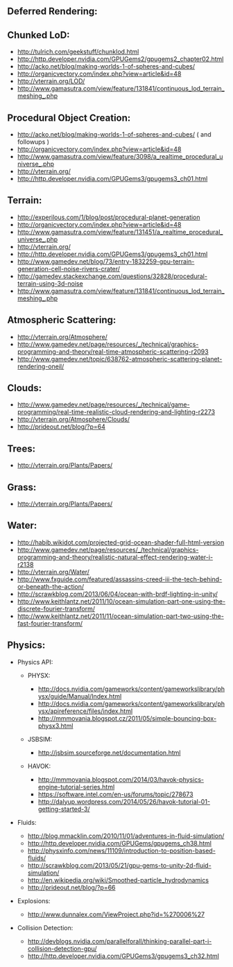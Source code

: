 Deferred Rendering:
-------------------

Chunked LoD:
------------
* http://tulrich.com/geekstuff/chunklod.html
* http://http.developer.nvidia.com/GPUGems2/gpugems2_chapter02.html
* http://acko.net/blog/making-worlds-1-of-spheres-and-cubes/
* http://organicvectory.com/index.php?view=article&id=48
* http://vterrain.org/LOD/
* http://www.gamasutra.com/view/feature/131841/continuous_lod_terrain_meshing_.php

Procedural Object Creation:
---------------------------
* http://acko.net/blog/making-worlds-1-of-spheres-and-cubes/ ( and followups )
* http://organicvectory.com/index.php?view=article&id=48
* http://www.gamasutra.com/view/feature/3098/a_realtime_procedural_universe_.php
* http://vterrain.org/
* http://http.developer.nvidia.com/GPUGems3/gpugems3_ch01.html

Terrain:
--------
* http://experilous.com/1/blog/post/procedural-planet-generation
* http://organicvectory.com/index.php?view=article&id=48
* http://www.gamasutra.com/view/feature/131451/a_realtime_procedural_universe_.php
* http://vterrain.org/
* http://http.developer.nvidia.com/GPUGems3/gpugems3_ch01.html
* http://www.gamedev.net/blog/73/entry-1832259-gpu-terrain-generation-cell-noise-rivers-crater/
* http://gamedev.stackexchange.com/questions/32828/procedural-terrain-using-3d-noise
* http://www.gamasutra.com/view/feature/131841/continuous_lod_terrain_meshing_.php

Atmospheric Scattering:
-----------------------
* http://vterrain.org/Atmosphere/
* http://www.gamedev.net/page/resources/_/technical/graphics-programming-and-theory/real-time-atmospheric-scattering-r2093
* http://www.gamedev.net/topic/638762-atmospheric-scattering-planet-rendering-oneil/

Clouds:
-------
* http://www.gamedev.net/page/resources/_/technical/game-programming/real-time-realistic-cloud-rendering-and-lighting-r2273
* http://vterrain.org/Atmosphere/Clouds/
* http://prideout.net/blog/?p=64

Trees:
------
* http://vterrain.org/Plants/Papers/

Grass:
------
* http://vterrain.org/Plants/Papers/

Water:
------
* http://habib.wikidot.com/projected-grid-ocean-shader-full-html-version
* http://www.gamedev.net/page/resources/_/technical/graphics-programming-and-theory/realistic-natural-effect-rendering-water-i-r2138
* http://vterrain.org/Water/
* http://www.fxguide.com/featured/assassins-creed-iii-the-tech-behind-or-beneath-the-action/
* http://scrawkblog.com/2013/06/04/ocean-with-brdf-lighting-in-unity/
* http://www.keithlantz.net/2011/10/ocean-simulation-part-one-using-the-discrete-fourier-transform/
* http://www.keithlantz.net/2011/11/ocean-simulation-part-two-using-the-fast-fourier-transform/

Physics:
--------
* Physics API:
  * PHYSX:
    * http://docs.nvidia.com/gameworks/content/gameworkslibrary/physx/guide/Manual/Index.html
    * http://docs.nvidia.com/gameworks/content/gameworkslibrary/physx/apireference/files/index.html
    * http://mmmovania.blogspot.cz/2011/05/simple-bouncing-box-physx3.html

  * JSBSIM:
    * http://jsbsim.sourceforge.net/documentation.html

  * HAVOK:
    * http://mmmovania.blogspot.com/2014/03/havok-physics-engine-tutorial-series.html
    * https://software.intel.com/en-us/forums/topic/278673
    * http://dalyup.wordpress.com/2014/05/26/havok-tutorial-01-getting-started-3/

* Fluids:
  * http://blog.mmacklin.com/2010/11/01/adventures-in-fluid-simulation/
  * http://http.developer.nvidia.com/GPUGems/gpugems_ch38.html
  * http://physxinfo.com/news/11109/introduction-to-position-based-fluids/
  * http://scrawkblog.com/2013/05/21/gpu-gems-to-unity-2d-fluid-simulation/
  * http://en.wikipedia.org/wiki/Smoothed-particle_hydrodynamics
  * http://prideout.net/blog/?p=66

* Explosions:
  * http://www.dunnalex.com/ViewProject.php?id=%270006%27

* Collision Detection:
  * http://devblogs.nvidia.com/parallelforall/thinking-parallel-part-i-collision-detection-gpu/
  * http://http.developer.nvidia.com/GPUGems3/gpugems3_ch32.html